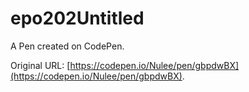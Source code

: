 # epo202Untitled

A Pen created on CodePen.

Original URL: [https://codepen.io/Nulee/pen/gbpdwBX](https://codepen.io/Nulee/pen/gbpdwBX).

